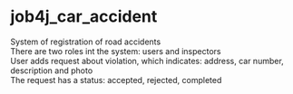 # job4j_car_accident

System of registration of road accidents<br>
There are two roles int the system: users and inspectors<br>
User adds request about violation, which indicates: address, car number, description and photo<br>
The request has a status: accepted, rejected, completed<br>
<br>
